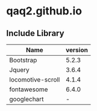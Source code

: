 # qaq2.github.io
## Include Library
| Name  | version |
| ------------- | ------------- |
| Bootstrap  | 5.2.3 |
| Jquery  | 3.6.4 |
| locomotive-scroll| 4.1.4 |
| fontawesome| 6.4.0 |
| googlechart|-  |
